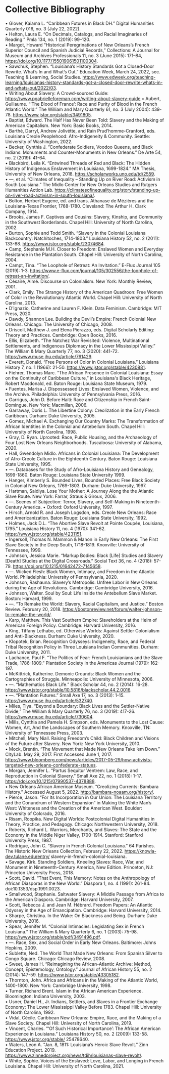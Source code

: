 # Collective Bibliography

•	Glover, Kaiama L. “Caribbean Futures in Black DH.” Digital Humanities Quarterly 016, no. 3 (July 22, 2022).  
•	Helton, Laura E. “On Decimals, Catalogs, and Racial Imaginaries of Reading.” Pmla 134, no. 1 (2019): 99–120.    
•	Margot, Howard “Historical Peregrinations of New Orleans’s French Superior Council and Spanish Judicial Records,” Collections: A Journal for Museum and Archives Professionals 11, no. 3 (June 2015): 171–84, https://doi.org/10.1177/155019061501100304.  
•	Sawchuk, Stephen. “Louisiana’s History Standards Got a Closed-Door Rewrite. What’s In and What’s Out.” Education Week, March 24, 2022, sec. Teaching & Learning, Social Studies. https://www.edweek.org/teaching-learning/louisianas-history-standards-got-a-closed-door-rewrite-whats-in-and-whats-out/2022/03.   
•	Writing About Slavery: A Crowd-sourced Guide: https://www.pgabrielleforeman.com/writing-about-slavery-guide 
•	Aubert, Guillaume. “‘The Blood of France’: Race and Purity of Blood in the French Atlantic World.” The William and Mary Quarterly 61, no. 3 (July 2004): 439-78. https://www.jstor.org/stable/3491805.  
•	Baptist, Edward. The Half Has Never Been Told: Slavery and the Making of American Capitalism. New York: Basic Books, 2014.  
•	Barthé, Darryl, Andrew Jolivétte, and Rain Prud’homme-Cranford, eds. Louisiana Creole Peoplehood: Afro-Indigeneity & Community. Seattle: University of Washington, 2022.  
•	Becker, Cynthia J. “Confederate Soldiers, Voodoo Queens, and Black Indians: Monuments and Counter-Monuments in New Orleans.” De Arte 54, no. 2 (2019): 41-64.  
•	Blackbird, Leila K. “Entwined Threads of Red and Black: The Hidden History of Indigenous Enslavement in Louisiana, 1699-1824.” MA Thesis, University of New Orleans, 2018. https://scholarworks.uno.edu/td/2559.  
•	—, et al.  “Climates of Inequality – Standing Up on River Road: Activism in South Louisiana.” The Midlo Center for New Orleans Studies and Rutgers Humanities Action Lab. https://climatesofinequality.org/story/standing-up-on-river-road-activism-in-south-louisiana/.   
•	Bolton, Herbert Eugene, ed. and trans. Athanase de Mézières and the Louisiana-Texas Frontier, 1768-1780. Cleveland: The Arthur H. Clark Company, 1914.  
•	Brooks, James F. Captives and Cousins: Slavery, Kinship, and Community in the Southwest Borderlands. Chapel Hill: University of North Carolina, 2002.  
•	Burton, Sophie and Todd Smith. “Slavery in the Colonial Louisiana Backcountry: Natchitoches, 1714-1803.” Louisiana History 52, no. 2 (2011): 133-88. https://www.jstor.org/stable/23074684.  
•	Camp, Stephanie M.H. Closer to Freedom: Enslaved Women and Everyday Resistance in the Plantation South. Chapel Hill: University of North Carolina, 2004.  
•	Campt, Tina. “The Loophole of Retreat: An Invitation.” E-Flux Journal 105 (2019): 1-3. https://www.e-flux.com/journal/105/302556/the-loophole-of-retreat-an-invitation/.  
•	Césaire, Aimé. Discourse on Colonialism. New York: Monthly Review, 2001.  
•	Clark, Emily. The Strange History of the American Quadroon: Free Women of Color in the Revolutionary Atlantic World. Chapel Hill: University of North Carolina, 2013.  
•	D’Ignazio, Catherine and Lauren F. Klein. Data Feminism. Cambridge: MIT Press, 2020.  
•	Dawdy, Shannon Lee. Building the Devil’s Empire: French Colonial New Orleans. Chicago: The University of Chicago, 2008.  
•	Driscoll, Matthew J. and Elena Pierazzo, eds. Digital Scholarly Editing: Theory and Practices. Cambridge: Open Books, 2016.  
•	Ellis, Elizabeth. “The Natchez War Revisited: Violence, Multinational Settlements, and Indigenous Diplomacy in the Lower Mississippi Valley.” The William & Mary Quarterly 77, no. 3 (2020): 441-72. https://www.muse.jhu.edu/article/761429.  
•	Everett, Donald. “Free Persons of Color in Colonial Louisiana.” Louisiana History 7, no. 1 (1966): 21-50. https://www.jstor.org/stable/4230881.  
•	Fiehrer, Thomas Marc. “The African Presence in Colonial Louisiana: Essay on the Continuity of Caribbean Culture,” in Louisiana's Black Heritage, Robert Macdonald, ed. Baton Rouge: Louisiana State Museum, 1979.  
•	Fuentes, Marisa J. Dispossessed Lives: Enslaved Women, Violence, and the Archive. Philadelphia: University of Pennsylvania Press, 2016.  
•	Garrigus, John D. Before Haiti: Race and Citizenship in French Saint-Domingue. New York: Macmillan, 2006.  
•	Garraway, Doris L. The Libertine Colony: Creolization in the Early French Caribbean. Durham: Duke University, 2005.  
•	Gomez, Michael A. Exchanging Our Country Marks: The Transformation of African Identities in the Colonial and Antebellum South. Chapel Hill: University of North Carolina, 1998.  
•	Gray, D. Ryan. Uprooted: Race, Public Housing, and the Archaeology of Four Lost New Orleans Neighborhoods. Tuscaloosa: University of Alabama, 2020.  
•	Hall, Gwendolyn Midlo. Africans in Colonial Louisiana: The Development of Afro-Creole Culture in the Eighteenth Century. Baton Rouge: Louisiana State University, 1995.  
•	—.  Databases for the Study of Afro-Louisiana History and Genealogy, 1699-1860. Baton Rouge: Louisiana State University 1999.  
•	Hanger, Kimberly S. Bounded Lives, Bounded Places: Free Black Society in Colonial New Orleans, 1769-1803. Durham: Duke University, 1997.  
•	Hartman, Saidiya. Lose Your Mother: A Journey Along the the Atlantic Slave Route. New York: Farrar, Straus & Giroux, 2006.  
•	—.  Scenes of Subjection: Terror, Slavery, and Self-Making in Nineteenth-Century America. 
•	Oxford: Oxford University, 1997.  
•	Hirsch, Arnold R. and Joseph Logsdon, eds. Creole New Orleans: Race and Americanization. Baton Rouge: Louisiana State University, 1992.  
•	Holmes, Jack D.L. “The Abortive Slave Revolt at Pointe Coupée, Louisiana, 1795.” Louisiana History 11, no. 4 (1970): 341-62. https://www.jstor.org/stable/4231151.  
•	Ingersoll, Thomas N. Mammon & Manon in Early New Orleans: The First Slave Society in the Deep South, 1718-1819. Knoxville: University of Tennessee, 1999.  
•	Johnson, Jessica Marie. “Markup Bodies: Black [Life] Studies and Slavery [Death] Studies at the Digital Crossroads.” Social Text 36, no. 4 (2018): 57-79. https://doi.org/10.1215/01642472-7145658.   
•	—.  Wicked Flesh: Black Women, Intimacy, and Freedom in the Atlantic World. Philadelphia: University of Pennsylvania, 2020.  
•	Johnson, Rashauna. Slavery’s Metropolis: Unfree Labor in New Orleans during the Age of Revolutions. Cambridge: Cambridge University, 2016.  
•	Johnson, Walter. Soul by Soul: Life Inside the Antebellum Slave Market. Boston: Harvard, 1999.  
•	—.  “To Remake the World: Slavery, Racial Capitalism, and Justice.” Boston Review. February 20, 2018. https://bostonreview.net/forum/walter-johnson-to-remake-the-world/.   
•	Karp, Matthew. This Vast Southern Empire: Slaveholders at the Helm of American Foreign Policy. Cambridge: Harvard University, 2016.  
•	King, Tiffany Lethabo, ed. Otherwise Worlds: Against Settler Colonialism and Anti-Blackness. Durham: Duke University, 2020.  
•	Klopotek, Brian. Recognition Odysseys: Indigeneity, Race, and Federal Tribal Recognition Policy in Three Louisiana Indian Communities. Durham: Duke University, 2011.  
•	Lachance, Paul F. “The Politics of Fear: French Louisianians and the Slave Trade, 1786-1809.” Plantation Society in the Americas Journal (1979): 162-197.  
•	McKittrick, Katherine. Demonic Grounds: Black Women and the Cartographies of Struggle. Minneapolis: University of Minnesota, 2006.  
•	—.  “Mathematics Black Life.” Black Scholar 44, no. 2 (2014): 16-28. https://www.jstor.org/stable/10.5816/blackscholar.44.2.0016.   
•	—.  “Plantation Futures.” Small Axe 17, no. 3 (2013): 1-15. https://www.muse.jhu.edu/article/532740.  
•	Miles, Tiya. “Beyond a Boundary: Black Lives and the Settler-Native Divide,” The William & Mary Quarterly  76, no. 3 (2019): 417-26. https://www.muse.jhu.edu/article/730604.   
•	Mills, Cynthia and Pamela H. Simpson, eds.  Monuments to the Lost Cause: Women, Art, And the Landscapes of Southern Memory.  Knoxville, TN: University of Tennessee Press, 2003.  
•	Mitchell, Mary Niall. Raising Freedom’s Child: Black Children and Visions of the Future after Slavery. New York: New York University, 2010.  
•	Mock, Brentin. “The Movement that Made New Orleans Take ‘em Down.” CityLab. May 29, 2017. First Accessed June 1, 2017. https://www.bloomberg.com/news/articles/2017-05-29/how-activists-targeted-new-orleans-confederate-statues.  
•	Morgan, Jennifer L. “Partus Sequitur Ventrem: Law, Race, and Reproduction in Colonial Slavery.” Small Axe 22, no. 1 (2018): 1-17. https://doi.org/10.1215/07990537-4378888.  
•	New Orleans African American Museum. “Creolizing Currents: Bambara History.” Accessed August 5, 2022. http://bambara-noaam.org/history/.   
•	Pierce, Jason. “For Its Incorporation in Our Union: The Louisiana Territory and the Conundrum of Western Expansion” in Making the White Man’s West: Whiteness and the Creation of the American West. Boulder: University of Colorado, 2016.  
•	Risam, Roopika. New Digital Worlds: Postcolonial Digital Humanities in Theory, Practice, and Pedagogy. Chicago: Northwestern University, 2018.  
•	Roberts, Richard L. Warriors, Merchants, and Slaves: The State and the Economy in the Middle Niger Valley, 1700-1914. Stanford: Stanford University Press, 1987.   
•	Rodrigue, John C. “Slavery in French Colonial Louisiana.” 64 Parishes. The Historic New Orleans Collection, February 22, 2022. https://knowla-dev.tulane.edu/entry/ slavery-in-french-colonial-louisiana.  
•	Savage, Kirk. Standing Soldiers, Kneeling Slaves: Race, War, and Monument in Nineteenth-Century America, New Edition. Princeton, NJ: Princeton University Press, 2018.  
•	Scott, David. “That Event, This Memory: Notes on the Anthropology of African Diasporas in the New World.” Diaspora 1, no. 4 (1991): 261-84. doi:10.1353/dsp.1991.0023.  
•	Smallwood, Stephanie. Saltwater Slavery: A Middle Passage from Africa to the American Diaspora. Cambridge: Harvard University, 2007.  
•	Scott, Rebecca J. and Jean M. Hébrard. Freedom Papers: An Atlantic Odyssey in the Age of Emancipation. Cambridge: Harvard University, 2014.  
•	Sharpe, Christina. In the Wake: On Blackness and Being. Durham: Duke University, 2016.  
•	Spear, Jennifer M. “Colonial Intimacies: Legislating Sex in French Louisiana.” The William & Mary Quarterly 6, no. 1 (2003): 75-98. https://www.jstor.org/stable/pdf/3491496.pdf.   
•	—.  Race, Sex, and Social Order in Early New Orleans. Baltimore: Johns Hopkins, 2009.  
•	Sublette, Ned. The World That Made New Orleans: From Spanish Silver to Congo Square. Chicago: Chicago Review, 2008.  
•	Sweet, James H. “Reimagining the African-Atlantic Archive: Method, Concept, Epistemology, Ontology.” Journal of African History 55, no. 2 (2014): 147-59. https://www.jstor.org/stable/43305182.   
•	Thornton, John. Africa and Africans in the Making of the Atlantic World, 1400-1800. New York: Cambridge University, 1998.  
•	Turner, Richard Brent. Islam in the African American Experience. Bloomington: Indiana University, 2003.   
•	Usner, Daniel H., Jr. Indians, Settlers, and Slaves in a Frontier Exchange Economy: The Lower Mississippi Valley Before 1783. Chapel Hill: University of North Carolina, 1992.  
•	Vidal, Cécile. Caribbean New Orleans: Empire, Race, and the Making of a Slave Society. Chapel Hill: University of North Carolina, 2019.  
•	Vincent, Charles. “‘Of Such Historical Importance’: The African American Experience in Louisiana.” Louisiana History 50, no. 2 (2009): 133-58. https://www.jstor.org/stable/ 25478640.   
•	Waters, Leon A. “Jan. 8, 1811: Louisiana’s Heroic Slave Revolt.” Zinn Education Project. 2019. https://www.zinnedproject.org/news/tdih/louisianas-slave-revolt/.   
•	White, Sophie. Voices of the Enslaved: Love, Labor, and Longing in French Louisiana. Chapel Hill: University of North Carolina, 2021.  





